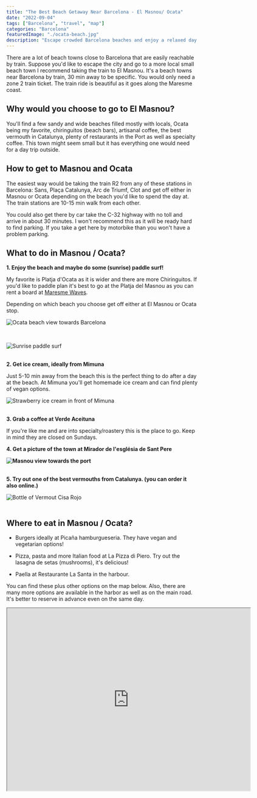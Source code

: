 ```yaml
---
title: "The Best Beach Getaway Near Barcelona - El Masnou/ Ocata"
date: "2022-09-04"
tags: ["Barcelona", "travel", "map"]
categories: "Barcelona"
featuredImage: "./ocata-beach.jpg"
description: "Escape crowded Barcelona beaches and enjoy a relaxed day in Ocata/ El Masnou, a small beachtown only 25 min away by train."
---
```


There are a lot of beach towns close to Barcelona that are easily reachable by train. Suppose you'd like to escape the city and go to a more local small beach town I recommend taking the train to El Masnou. It's a beach towns near Barcelona by train, 30 min away to be specific. You would only need a zone 2 train ticket. The train ride is beautiful as it goes along the Maresme coast.

## Why would you choose to go to El Masnou?

You'll find a few sandy and wide beaches filled mostly with locals, Ocata being my favorite, chiringuitos (beach bars), artisanal coffee, the best vermouth in Catalunya, plenty of restaurants in the Port as well as specialty coffee. This town might seem small but it has everything one would need for a day trip outside.

## How to get to Masnou and Ocata

The easiest way would be taking the train R2 from any of these stations in Barcelona: Sans, Plaça Catalunya, Arc de Triumf, Clot and get off either in Masnou or Ocata depending on the beach you'd like to spend the day at. The train stations are 10-15 min walk from each other.

You could also get there by car take the C-32 highway with no toll and arrive in about 30 minutes. I won't recommend this as it will be ready hard to find parking. If you take a get here by motorbike than you won't have a problem parking.

## What to do in Masnou / Ocata?

<b class="primaryColor">
1. Enjoy the beach and maybe do some (sunrise) paddle surf!</b>

My favorite is Platja d'Ocata as it is wider and there are more Chiringuitos. If you'd like to paddle plan it's best to go at the Platja del Masnou as you can rent a board at <a href="https://www.maresmewaves.com/contacto/" target="_blank" class="articleLink">Maresme Waves</a>.

Depending on which beach you choose get off either at El Masnou or Ocata stop.

![Ocata beach view towards Barcelona](./ocata-beach.jpg)

<br>

![Sunrise paddle surf](./paddle-surf-ocata.png)

<br>

<b class="primaryColor">
2. Get ice cream, ideally from Mimuna
</b>

Just 5-10 min away from the beach this is the perfect thing to do after a day at the beach. At Mimuna you'll get homemade ice cream and can find plenty of vegan options.

![Strawberry ice cream in front of Mimuna](./icecream-mimuna-ocata.jpg)

<br>

<b class="primaryColor">
3. Grab a coffee at Verde Aceituna
</b>

If you're like me and are into specialty/roastery this is the place to go. Keep in mind they are closed on Sundays.

<b class="primaryColor">
4. Get a picture of the town at Mirador de l'església de Sant Pere

![Masnou view towards the port](./masnou-viewpoint.jpg)
</b>

<br>
<b class="primaryColor">
5. Try out one of the best vermouths from Catalunya. (you can order it also online.)
</b>

![Bottle of Vermout Cisa Rojo](./vermouth-cisa.jpg)
<br>
<br>

## Where to eat in Masnou / Ocata?

- Burgers ideally at Picaña hamburgueseria. They have vegan and vegetarian options!

- Pizza, pasta and more Italian food at La Pizza di Piero. Try out the lasagna de setas (mushrooms), it's delicious!

- Paella at Restaurante La Santa in the harbour.

You can find these plus other options on the map below. Also, there are many more options are available in the harbor as well as on the main road. It's better to reserve in advance even on the same day.

<div class="embed-responsive embed-responsive-4by3">
    <iframe src="https://www.google.com/maps/d/u/0/embed?mid=1KW7iIir64-Nu_mXh6W9mrZIAWSWjgh0&ehbc=2E312F" width="640" height="480"></iframe>
</div>
